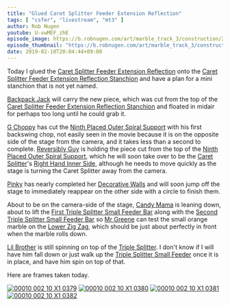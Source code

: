 ```yaml
---
title: "Glued Caret Splitter Feeder Extension Reflection"
tags: [ "csfer", "livestream", "mt3" ]
author: Rob Nugen
youtube: U-vwMEF_zhE
episode_image: https://b.robnugen.com/art/marble_track_3/construction/2019/2019_feb_10_glued_csfer.jpg
episode_thumbnail: "https://b.robnugen.com/art/marble_track_3/construction/2019/thumbs/2019_feb_10_glued_csfer.jpg"
date: 2019-02-10T20:04:44+09:00
---
```


Today I glued the
[Caret Splitter Feeder Extension Reflection](/p/csfer) onto the
[Caret Splitter Feeder Extension Reflection Stanchion](/p/csfers) and
have a plan for a mini stanchion that is not yet named.

[Backpack Jack](/w/bpj) will carry the new piece, which was cut from
the top of the
[Caret Splitter Feeder Extension Reflection Stanchion](/p/csfers) and
floated in midair for perhaps too long until he could grab it.

[G Choppy](/w/gc) has cut the
[Ninth Placed Outer Spiral Support](/p/9poss) with his first backswing
chop, not easily seen in the movie because it is on the opposite side
of the stage from the camera, and it takes less than a second to
complete.  [Reversibly Guy](/w/rg) is holding the piece cut from the
top of the [Ninth Placed Outer Spiral Support](/p/9poss), which he
will soon take over to be the [Caret Splitter](/p/cs)'s
[Right Hand Inner Side](/p/csrhis), although he needs to move quickly
as the stage is turning the Caret Splitter away from the camera.

[Pinky](/w/pinky) has nearly completed her [Decorative Walls](/p/pdw) and
will soon jump off the stage to immediately reappear on the other side
with a circle to finish them.

About to be on the camera-side of the stage, [Candy Mama](/w/cm) is
leaning down, about to lift the
[First Triple Splitter Small Feeder Bar](/p/1tssfb) along with the
[Second Triple Splitter Small Feeder Bar](/p/2tssfb) so
[Mr Greene](/w/mg) can test the small orange marble on the
[Lower Zig Zag](/p/lzz), which should be just about perfectly in front
when the marble rolls down.

[Lil Brother](/w/lil) is still spinning on top of the
[Triple Splitter](/p/ts).  I don't know if I will have him fall down
or just walk up the [Triple Splitter Small Feeder](/p/tssf) once it is
in place, and have him spin on top of that.

Here are frames taken today.

[![00010 002 10 X1 0379](//b.robnugen.com/art/marble_track_3/frames/2018/thumbs/00010_002_10_X1_0379.jpg)](//b.robnugen.com/art/marble_track_3/frames/2018/00010_002_10_X1_0379.jpg)
[![00010 002 10 X1 0380](//b.robnugen.com/art/marble_track_3/frames/2018/thumbs/00010_002_10_X1_0380.jpg)](//b.robnugen.com/art/marble_track_3/frames/2018/00010_002_10_X1_0380.jpg)
[![00010 002 10 X1 0381](//b.robnugen.com/art/marble_track_3/frames/2018/thumbs/00010_002_10_X1_0381.jpg)](//b.robnugen.com/art/marble_track_3/frames/2018/00010_002_10_X1_0381.jpg)
[![00010 002 10 X1 0382](//b.robnugen.com/art/marble_track_3/frames/2018/thumbs/00010_002_10_X1_0382.jpg)](//b.robnugen.com/art/marble_track_3/frames/2018/00010_002_10_X1_0382.jpg)
